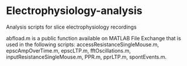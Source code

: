 # Electrophysiology-analysis
Analysis scripts for slice electrophysiology recordings

abfload.m is a public function available on MATLAB File Exchange that is used in the following scripts: accessResistanceSingleMouse.m, epscAmpOverTime.m, epscLTP.m, fftOscillations.m, inputResistanceSingleMouse.m, PPR.m, pprLTP.m, spontEvents.m.
